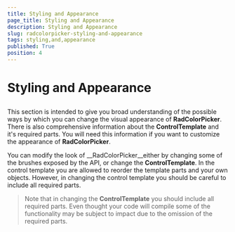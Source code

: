 ```yaml
---
title: Styling and Appearance
page_title: Styling and Appearance
description: Styling and Appearance
slug: radcolorpicker-styling-and-appearance
tags: styling,and,appearance
published: True
position: 4
---
```


# Styling and Appearance



## 

This section is intended to give you broad understanding of the possible ways by which you can change the visual appearance of
        __RadColorPicker__. There is also comprehensive information about the __ControlTemplate__ 
        and it's required parts. You will need this information if you want to customize the appearance of __RadColorPicker__. 

You can modify the look of __RadColorPicker__either by changing some of the brushes exposed by the API, 
        or change the __ControlTemplate__. In the control template you are allowed to reorder the template parts and 
        your own objects. However, in changing the control template you should be careful to include all required parts.

>Note that in changing the __ControlTemplate__ you should include all required parts. Even thought your code will compile some 
          of the functionality may be subject to impact due to the omission of the required parts. 
